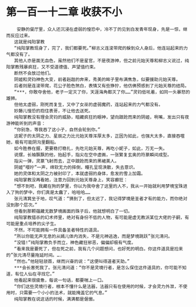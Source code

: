 # 第一百一十二章 收获不小
        安静的餐厅里，众人还沉浸在虚弱的惶恐中，冷不丁的见到白发青年现身，先是一惊，继而反应过来。
       这就是纯阳掌教
       “纯阳掌教现身了，完了，我们都要死。”柳志义连滚带爬的躲到众人身后，他连站起来的力气都没有了。
       其他人亦是面无血色，虽然他们不是星官，不是夜游神，但之前元始天尊和柳志义说过，纯阳掌教残暴疯狂，又不受道德值、声望值约束。
       断然不会放过他们。
       阴姬和灵钧神色大变，前者赳趄的奔来，秀美的眸子里布满焦急，似要援助元始天尊。
       后者则是连滚带爬，花公子脸色煞白，表情又有些狰狞，他仿佛预感到了元始天尊的结局。
       “***，你敢夺舍他，老子一定灭了你，天涯海角都灭了你……”灵钧低吼着，如同一头暴怒的雄狮。
       但他太虚弱，刚死而复生，又中了女巫的虚弱魔药，连站起来的力气都没有。
       妙藤儿惶恐的抱住表哥，不让他去送死。
       纯阳掌教没有理会灵钧的威胁，暗藏疯狂的眼神，望向踉跄而来的阴姬，咧嘴，发出只有夜游神能听到的声音：
       “你别急，等我吞了这小子，自然会轮到你。”
       这妮子的太阴之力、星辰之力比元始天尊浑厚太多，正因为如此，也强大太多，直接吞噬她，极有可能阴沟里翻船。
       如今胜券在握，更要稳打稳扎，先吃元始天尊，再吃小妮子，如此，万无一失。
       说摆，长袖飘飘的他，抬起手，指尖在空中虚画，一张繁复玄奥的符篆瞬间成型。
       指尖一弹，灵篆飞射而去，正中踉跄而来的黑裙美人。
       阴姬“嘤咛”一声，绵软无力的摔倒，瞳孔呈现涣散，失去意识。
       她的灵体和太阴之力被封印了，本就虚弱的身体，愈发的雪上加霜。
       纯阳掌教没再看她，注意力回到元始天尊身上，笑容癫狂：
       “想不到吧，我藏在狗的梦里，你以为我夺舍了这里的人不，我从一开始就利用梦境宝珠进入了狗的梦中，你们真是太蠢了，哈哈哈……
       张元清箕坐于地，叹气道：“猜到了，但太迟了，我记得梦境是圣者才有的能力，而你绝对没到那个层次。”
       但看到那颗蕴藏无数梦境画面的珠子后，他就想明白了一切。
       纯阳掌教猎杀的幻术师里，绝对有身份不低的人物，有可能是虚无教派某位大佬的子嗣，有可能是重点培养的尖子生。
       不然，不可能拥有一件具备圣者特性的道具。
       “所以你能无声无息的从嫣儿体内消失，不是元神逃逸，而是梦境跳跃”张元清问。
       “没错!”纯阳掌教负手而立，神色藏狂邪恶，偏偏却极有气度。
       “看来我是要死了，但在死之前，我有几个问题想问，也好死的明白。你这件道具是捡来的”张元清尽量拖延时间。….
       “然也。”他轻轻颔首，继而兴奋的说：“这便叫得道者天助。”
       ***会长害死我了。张元清问道：“你不是灵境行者，是怎么保住这件道具的，你可能不知道，有位人仙在寻找它。”
       他看起来很疲惫，每说一句话，都要喘上一口。
       “你们这些灵境行者，根本不懂什么是法器，法器只有在使用的时候，才会灵力外泄，不使用时，只需要一个小小的法术，就能掩盖它的气息。”
       纯阳掌教在说这话的时候，满满都是倨傲。
